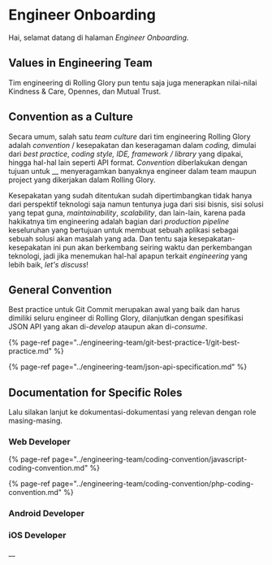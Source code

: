 # Engineer Onboarding

Hai, selamat datang di halaman _Engineer Onboarding._

## Values in Engineering Team

Tim engineering di Rolling Glory pun tentu saja juga menerapkan nilai-nilai Kindness & Care, Opennes, dan Mutual Trust. 

## Convention as a Culture

Secara umum, salah satu _team culture_ dari tim engineering Rolling Glory adalah _convention_ / kesepakatan dan keseragaman dalam _coding,_ dimulai dari _best practice_, _coding style, IDE, framework / library_ yang dipakai, hingga hal-hal lain seperti API format. _Convention_ diberlakukan dengan tujuan untuk __ menyeragamkan banyaknya engineer dalam team maupun project yang dikerjakan dalam Rolling Glory. 

Kesepakatan yang sudah ditentukan sudah dipertimbangkan tidak hanya dari perspektif teknologi saja namun tentunya juga dari sisi bisnis, sisi solusi yang tepat guna, _maintainability_, _scalability_, dan lain-lain, karena pada hakikatnya tim engineering adalah bagian dari _production_ _pipeline_ keseluruhan yang bertujuan untuk membuat sebuah aplikasi sebagai sebuah solusi akan masalah yang ada. Dan tentu saja kesepakatan-kesepakatan ini pun akan berkembang seiring waktu dan perkembangan teknologi, jadi jika menemukan hal-hal apapun terkait _engineering_ yang lebih baik, _let's discuss_!

## General Convention

Best practice untuk Git Commit merupakan awal yang baik dan harus dimiliki seluru engineer di Rolling Glory, dilanjutkan dengan spesifikasi JSON API yang akan di-_develop_ ataupun akan di-_consume_.

{% page-ref page="../engineering-team/git-best-practice-1/git-best-practice.md" %}

{% page-ref page="../engineering-team/json-api-specification.md" %}

## Documentation for Specific Roles

Lalu silakan lanjut ke dokumentasi-dokumentasi yang relevan dengan role masing-masing.

### Web Developer

{% page-ref page="../engineering-team/coding-convention/javascript-coding-convention.md" %}

{% page-ref page="../engineering-team/coding-convention/php-coding-convention.md" %}

### Android Developer

### iOS Developer







\_\_

